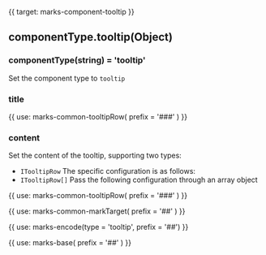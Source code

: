 {{ target: marks-component-tooltip }}

## componentType.tooltip(Object)

### componentType(string) = 'tooltip'

Set the component type to `tooltip`

### title

{{ use: marks-common-tooltipRow( prefix = '###' ) }}

### content

Set the content of the tooltip, supporting two types:

- `ITooltipRow` The specific configuration is as follows:
- `ITooltipRow[]` Pass the following configuration through an array object

{{ use: marks-common-tooltipRow( prefix = '###' ) }}

{{ use: marks-common-markTarget( prefix = '##' ) }}

{{ use: marks-encode(type = 'tooltip', prefix = '##') }}

{{ use: marks-base( prefix = '##' ) }}